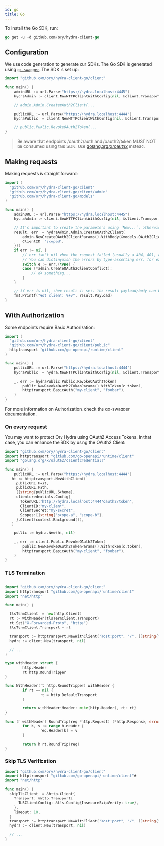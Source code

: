 ```yaml
---
id: go
title: Go
---
```


To install the Go SDK, run:

```go
go get -u -d github.com/ory/hydra-client-go
```

## Configuration

We use code generation to generate our SDKs. The Go SDK is generated using
[`go-swagger`](http://goswagger.io). The SDK is set up:

```go
import "github.com/ory/hydra-client-go/client"

func main() {
    adminURL := url.Parse("https://hydra.localhost:4445")
    hydraAdmin := client.NewHTTPClientWithConfig(nil, &client.TransportConfig{Schemes: []string{adminURL.Scheme}, Host: adminURL.Host, BasePath: adminURL.Path})

    // admin.Admin.CreateOAuth2Client(...

    publicURL := url.Parse("https://hydra.localhost:4444")
    hydraPublic := client.NewHTTPClientWithConfig(nil, &client.TransportConfig{Schemes: []string{publicURL.Scheme}, Host: publicURL.Host, BasePath: publicURL.Path})

    // public.Public.RevokeOAuth2Token(...
}
```

> Be aware that endpoints /oauth2/auth and /oauth2/token MUST NOT be consumed
> using this SDK. Use
> [golang.org/x/oauth2](https://godoc.org/golang.org/x/oauth2) instead.

## Making requests

Making requests is straight forward:

```go
import (
  "github.com/ory/hydra-client-go/client"
  "github.com/ory/hydra-client-go/client/admin"
  "github.com/ory/hydra-client-go/models"
)

func main() {
    adminURL := url.Parse("https://hydra.localhost:4445")
    hydraAdmin := client.NewHTTPClientWithConfig(nil, &client.TransportConfig{Schemes: []string{adminURL.Scheme}, Host: adminURL.Host, BasePath: adminURL.Path})

    // It's important to create the parameters using `New...`, otherwise requests will fail!
    result, err := hydraAdmin.Admin.CreateOAuth2Client(
        admin.NewCreateOAuth2ClientParams().WithBody(&models.OAuth2Client{
        ClientID: "scoped",
    }))
    if err != nil {
        // err isn't nil when the request failed (usually a 404, 401, 409 error)
        // You can distinguish the errors by type-asserting err, for example:
        switch e := err.(type) {
        case (*admin.CreateOAuth2ClientConflict):
            // do something...
        }
    }

    // if err is nil, then result is set. The result payload/body can be retrieved using result.Payload.
    fmt.Printf("Got client: %+v", result.Payload)
}
```

## With Authorization

Some endpoints require Basic Authorization:

```go
import (
  "github.com/ory/hydra-client-go/client"
  "github.com/ory/hydra-client-go/client/public"
  httptransport "github.com/go-openapi/runtime/client"
)

func main() {
    publicURL := url.Parse("https://hydra.localhost:4444")
    hydraPublic := hydra.NewHTTPClientWithConfig(nil, &client.TransportConfig{Schemes: []string{publicURL.Scheme}, Host: publicURL.Host, BasePath: publicURL.Path})

    _, err := hydraPublic.Public.RevokeOAuth2Token(
        public.NewRevokeOAuth2TokenParams().WithToken(c.token),
        httptransport.BasicAuth("my-client", "foobar"),
    )
}
```

For more information on Authorization, check the
[go-swagger documentation](https://goswagger.io/generate/client.html#authentication).

### On every request

You may want to protect Ory Hydra using OAuth2 Access Tokens. In that case, you
can enhance the SDK by using the OAuth2 Client:

```go
import "github.com/ory/hydra-client-go/client"
import httptransport "github.com/go-openapi/runtime/client"
import "golang.org/x/oauth2/clientcredentials"

func main() {
    publicURL := url.Parse("https://hydra.localhost:4444")
   ht := httptransport.NewWithClient(
     publicURL.Host,
     publicURL.Path,
     []string{publicURL.Scheme},
     clientcredentials.Config{
       TokenURL:"http://hydra.localhost:4444/oauth2/token",
       ClientID:"my-client",
       ClientSecret:"my-secret",
       Scopes:[]string{"scope-a", "scope-b"},
     }.Client(context.Background()),
   )

    public := hydra.New(ht, nil)

    _, err := client.Public.RevokeOAuth2Token(
        public.NewRevokeOAuth2TokenParams().WithToken(c.token),
        httptransport.BasicAuth("my-client", "foobar"),
    )
}
```

### TLS Termination

```go

import "github.com/ory/hydra-client-go/client"
import httptransport "github.com/go-openapi/runtime/client"
import "net/http"

func main() {

  tlsTermClient := new(http.Client)
  rt := WithHeader(tlsTermClient.Transport)
  rt.Set("X-Forwarded-Proto", "https")
  tlsTermClient.Transport = rt

  transport := httptransport.NewWithClient("host:port", "/", []string{"https"}, tlsTermClient)
  hydra := client.New(transport, nil)

  // ...
}

type withHeader struct {
        http.Header
        rt http.RoundTripper
}

func WithHeader(rt http.RoundTripper) withHeader {
        if rt == nil {
                rt = http.DefaultTransport
        }

        return withHeader{Header: make(http.Header), rt: rt}
}

func (h withHeader) RoundTrip(req *http.Request) (*http.Response, error) {
        for k, v := range h.Header {
                req.Header[k] = v
        }

        return h.rt.RoundTrip(req)
}
```

### Skip TLS Verification

```go
import "github.com/ory/hydra-client-go/client"
import httptransport "github.com/go-openapi/runtime/client"#
import "net/http"

func main() {
  skipTlsClient := &http.Client{
    Transport: &http.Transport{
      TLSClientConfig: &tls.Config{InsecureSkipVerify: true},
    },
    Timeout: 10,
  }
  transport := httptransport.NewWithClient("host:port", "/", []string{"https"}, skipTlsClient)
  hydra := client.New(transport, nil)

  // ...
}
```
